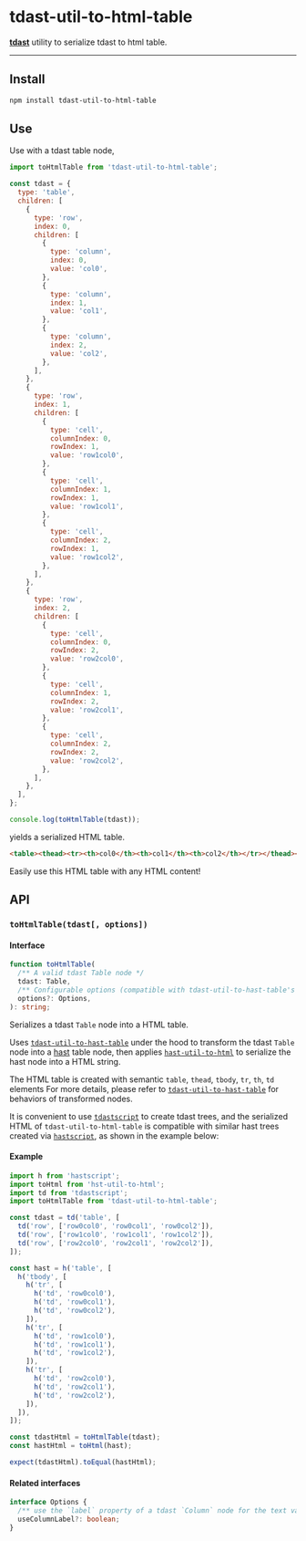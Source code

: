 # tdast-util-to-html-table

[**tdast**][tdast] utility to serialize tdast to html table.

---

## Install

```sh
npm install tdast-util-to-html-table
```


## Use

Use with a tdast table node,

```js
import toHtmlTable from 'tdast-util-to-html-table';

const tdast = {
  type: 'table',
  children: [
    {
      type: 'row',
      index: 0,
      children: [
        {
          type: 'column',
          index: 0,
          value: 'col0',
        },
        {
          type: 'column',
          index: 1,
          value: 'col1',
        },
        {
          type: 'column',
          index: 2,
          value: 'col2',
        },
      ],
    },
    {
      type: 'row',
      index: 1,
      children: [
        {
          type: 'cell',
          columnIndex: 0,
          rowIndex: 1,
          value: 'row1col0',
        },
        {
          type: 'cell',
          columnIndex: 1,
          rowIndex: 1,
          value: 'row1col1',
        },
        {
          type: 'cell',
          columnIndex: 2,
          rowIndex: 1,
          value: 'row1col2',
        },
      ],
    },
    {
      type: 'row',
      index: 2,
      children: [
        {
          type: 'cell',
          columnIndex: 0,
          rowIndex: 2,
          value: 'row2col0',
        },
        {
          type: 'cell',
          columnIndex: 1,
          rowIndex: 2,
          value: 'row2col1',
        },
        {
          type: 'cell',
          columnIndex: 2,
          rowIndex: 2,
          value: 'row2col2',
        },
      ],
    },
  ],
};

console.log(toHtmlTable(tdast));
```

yields a serialized HTML table.

```html
<table><thead><tr><th>col0</th><th>col1</th><th>col2</th></tr></thead><tbody><tr><td>row1col0</td><td>row1col1</td><td>row1col2</td></tr><tr><td>row2col0</td><td>row2col1</td><td>row2col2</td></tr></tbody></table>
```

Easily use this HTML table with any HTML content!

## API

### `toHtmlTable(tdast[, options])`

#### Interface
```ts
function toHtmlTable(
  /** A valid tdast Table node */
  tdast: Table,
  /** Configurable options (compatible with tdast-util-to-hast-table's options) */
  options?: Options,
): string;
```

Serializes a tdast `Table` node into a HTML table.

Uses [`tdast-util-to-hast-table`][tdast-util-to-hast-table] under the hood to transform the tdast `Table` node into a [hast][] table node, then applies [`hast-util-to-html`][hast-util-to-html] to serialize the hast node into a HTML string.

The HTML table is created with semantic `table`, `thead`, `tbody`, `tr`, `th`, `td` elements  For more details, please refer to [`tdast-util-to-hast-table`][tdast-util-to-hast-table] for behaviors of transformed nodes.

It is convenient to use [`tdastscript`][tdastscript] to create tdast trees, and the serialized HTML of `tdast-util-to-html-table` is compatible with similar hast trees created via [`hastscript`][hastscript], as shown in the example below:

#### Example

```js
import h from 'hastscript';
import toHtml from 'hst-util-to-html';
import td from 'tdastscript';
import toHtmlTable from 'tdast-util-to-html-table';

const tdast = td('table', [
  td('row', ['row0col0', 'row0col1', 'row0col2']),
  td('row', ['row1col0', 'row1col1', 'row1col2']),
  td('row', ['row2col0', 'row2col1', 'row2col2']),
]);

const hast = h('table', [
  h('tbody', [
    h('tr', [
      h('td', 'row0col0'),
      h('td', 'row0col1'),
      h('td', 'row0col2'),
    ]),
    h('tr', [
      h('td', 'row1col0'),
      h('td', 'row1col1'),
      h('td', 'row1col2'),
    ]),
    h('tr', [
      h('td', 'row2col0'),
      h('td', 'row2col1'),
      h('td', 'row2col2'),
    ]),
  ]),
]);

const tdastHtml = toHtmlTable(tdast);
const hastHtml = toHtml(hast);

expect(tdastHtml).toEqual(hastHtml);
```

#### Related interfaces
```ts
interface Options {
  /** use the `label` property of a tdast `Column` node for the text value of a hast thead node. */
  useColumnLabel?: boolean;
}
```

<!-- Definitions -->
[hast]: https://github.com/syntax-tree/hast
[hast-util-to-html]: https://github.com/syntax-tree/hast-util-to-html
[hastscript]: https://github.com/syntax-tree/hastscript
[tdast]: https://github.com/tdast/tdast
[tdast-util-to-hast-table]: https://github.com/tdast/tdast-util-to-hast-table
[tdastscript]: https://github.com/tdast/tdastscript
